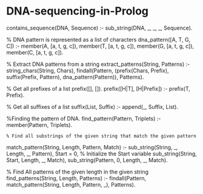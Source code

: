 # DNA-sequencing-in-Prolog

contains_sequence(DNA, Sequence) :-
    sub_string(DNA, _, _, _, Sequence).

% DNA pattern is represented as a list of characters
dna_pattern([A, T, G, C]) :-
    member(A, [a, t, g, c]),
    member(T, [a, t, g, c]),
    member(G, [a, t, g, c]),
    member(C, [a, t, g, c]).

% Extract DNA patterns from a string
extract_patterns(String, Patterns) :-
    string_chars(String, Chars),
    findall(Pattern, (prefix(Chars, Prefix), suffix(Prefix, Pattern), dna_pattern(Pattern)), Patterns).

% Get all prefixes of a list
prefix([], []).
prefix([H|T], [H|Prefix]) :- prefix(T, Prefix).

% Get all suffixes of a list
suffix(List, Suffix) :- append(_, Suffix, List).

%Finding the pattern of DNA.
find_pattern(Pattern, Triplets) :-
    member(Pattern, Triplets).

    % Find all substrings of the given string that match the given pattern
match_pattern(String, Length, Pattern, Match) :-
    sub_string(String, _, Length, _, Pattern),
    Start = 0, % Initialize the Start variable
    sub_string(String, Start, Length, _, Match),
    sub_string(Pattern, 0, Length, _, Match).

% Find All patterns of the given length in the given string
find_patterns(String, Length, Patterns) :-
    findall(Pattern, match_pattern(String, Length, Pattern, _), Patterns).
